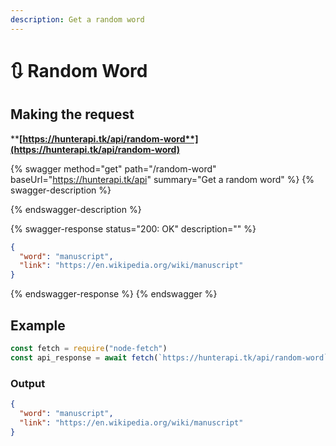 ```yaml
---
description: Get a random word
---
```


# 🔃 Random Word

## Making the request

****[**https://hunterapi.tk/api/random-word**](https://hunterapi.tk/api/random-word)****

{% swagger method="get" path="/random-word" baseUrl="https://hunterapi.tk/api" summary="Get a random word" %}
{% swagger-description %}

{% endswagger-description %}

{% swagger-response status="200: OK" description="" %}
```json
{
  "word": "manuscript",
  "link": "https://en.wikipedia.org/wiki/manuscript"
}
```
{% endswagger-response %}
{% endswagger %}

## Example

```javascript
const fetch = require("node-fetch")
const api_response = await fetch(`https://hunterapi.tk/api/random-word`).then(r => r.json())
```

### Output

```json
{
  "word": "manuscript",
  "link": "https://en.wikipedia.org/wiki/manuscript"
}
```
